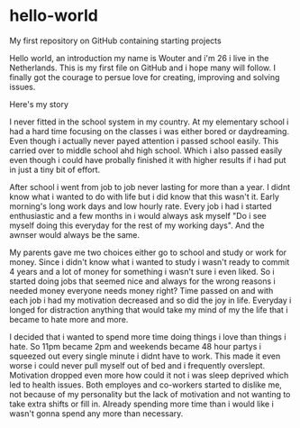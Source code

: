 # hello-world
My first repository on GitHub containing starting projects

Hello world, an introduction my name is Wouter and i'm 26 i live in the Netherlands. This is my first file on GitHub and i hope many will follow.
I finally got the courage to persue love for creating, improving and solving issues.

Here's my story

I never fitted in the school system in my country. At my elementary school i had a hard time focusing on the classes i was either bored or daydreaming. Even though i actually never payed attention i passed school easily. This carried over to middle school ahd high school. Which i also passed easily even though i could have probally finished it with higher results if i had put in just a tiny bit of effort.

After school i went from job to job never lasting for more than a year. I didnt know what i wanted to do with life but i did know that this wasn't it. Early morning's long work days and low hourly rate. Every job i had i started enthusiastic and a few months in i would always ask myself "Do i see myself doing this everyday for the rest of my working days". And the awnser would always be the same.

My parents gave me two choices either go to school and study or work for money. Since i didn't know what i wanted to study i wasn't ready to commit 4 years and a lot of money for something i wasn't sure i even liked. So i started doing jobs that seemed nice and always for the wrong reasons i needed money everyone needs money right? Time passed on and with each job i had my motivation decreased and so did the joy in life. Everyday i longed for distraction anything that would take my mind of my the life that i became to hate more and more. 

I decided that i wanted to spend more time doing things i love than things i hate. So 11pm became 2pm and weekends became 48 hour partys i squeezed out every single minute i didnt have to work. This made it even worse i could never pull myself out of bed and i frequently overslept. Motivation dropped even more how could it not i was sleep deprived which led to health issues. Both employes and co-workers started to dislike me, not because of my personality but the lack of motivation and not wanting to take extra shifts or fill in. Already spending more time than i would like i wasn't gonna spend any more than necessary. 
